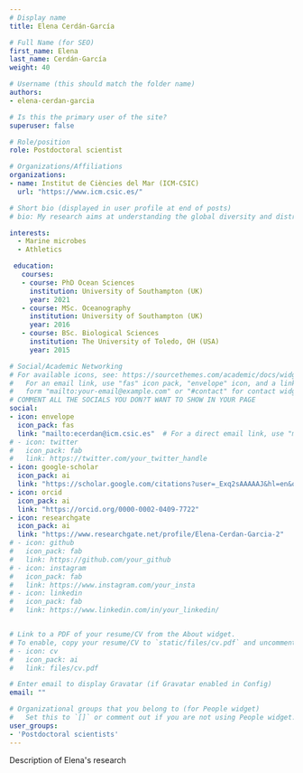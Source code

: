```yaml
---
# Display name
title: Elena Cerdán-García

# Full Name (for SEO)
first_name: Elena
last_name: Cerdán-García
weight: 40

# Username (this should match the folder name)
authors:
- elena-cerdan-garcia

# Is this the primary user of the site?
superuser: false

# Role/position
role: Postdoctoral scientist

# Organizations/Affiliations
organizations:
- name: Institut de Ciències del Mar (ICM-CSIC)
  url: "https://www.icm.csic.es/"

# Short bio (displayed in user profile at end of posts)
# bio: My research aims at understanding the global diversity and distribution of eukaryotic and prokaryotic microbes employing curated phylogenetic frameworks focusing on novel environmental taxa.

interests:
  - Marine microbes
  - Athletics

 education:
   courses:
   - course: PhD Ocean Sciences
     institution: University of Southampton (UK)
     year: 2021
   - course: MSc. Oceanography
     institution: University of Southampton (UK)
     year: 2016
   - course: BSc. Biological Sciences
     institution: The University of Toledo, OH (USA)
     year: 2015

# Social/Academic Networking
# For available icons, see: https://sourcethemes.com/academic/docs/widgets/#icons
#   For an email link, use "fas" icon pack, "envelope" icon, and a link in the
#   form "mailto:your-email@example.com" or "#contact" for contact widget.
# COMMENT ALL THE SOCIALS YOU DON?T WANT TO SHOW IN YOUR PAGE
social:
- icon: envelope
  icon_pack: fas
  link: "mailto:ecerdan@icm.csic.es"  # For a direct email link, use "mailto:test@example.org".
# - icon: twitter
#   icon_pack: fab
#   link: https://twitter.com/your_twitter_handle
- icon: google-scholar
  icon_pack: ai
  link: "https://scholar.google.com/citations?user=_Exq2sAAAAAJ&hl=en&oi=ao"
- icon: orcid
  icon_pack: ai
  link: "https://orcid.org/0000-0002-0409-7722"
- icon: researchgate
  icon_pack: ai
  link: "https://www.researchgate.net/profile/Elena-Cerdan-Garcia-2"
# - icon: github
#   icon_pack: fab
#   link: https://github.com/your_github
# - icon: instagram
#   icon_pack: fab
#   link: https://www.instagram.com/your_insta
# - icon: linkedin
#   icon_pack: fab
#   link: https://www.linkedin.com/in/your_linkedin/


# Link to a PDF of your resume/CV from the About widget.
# To enable, copy your resume/CV to `static/files/cv.pdf` and uncomment the lines below.
# - icon: cv
#   icon_pack: ai
#   link: files/cv.pdf

# Enter email to display Gravatar (if Gravatar enabled in Config)
email: ""

# Organizational groups that you belong to (for People widget)
#   Set this to `[]` or comment out if you are not using People widget.
user_groups:
- 'Postdoctoral scientists'
---
```

Description of Elena's research

